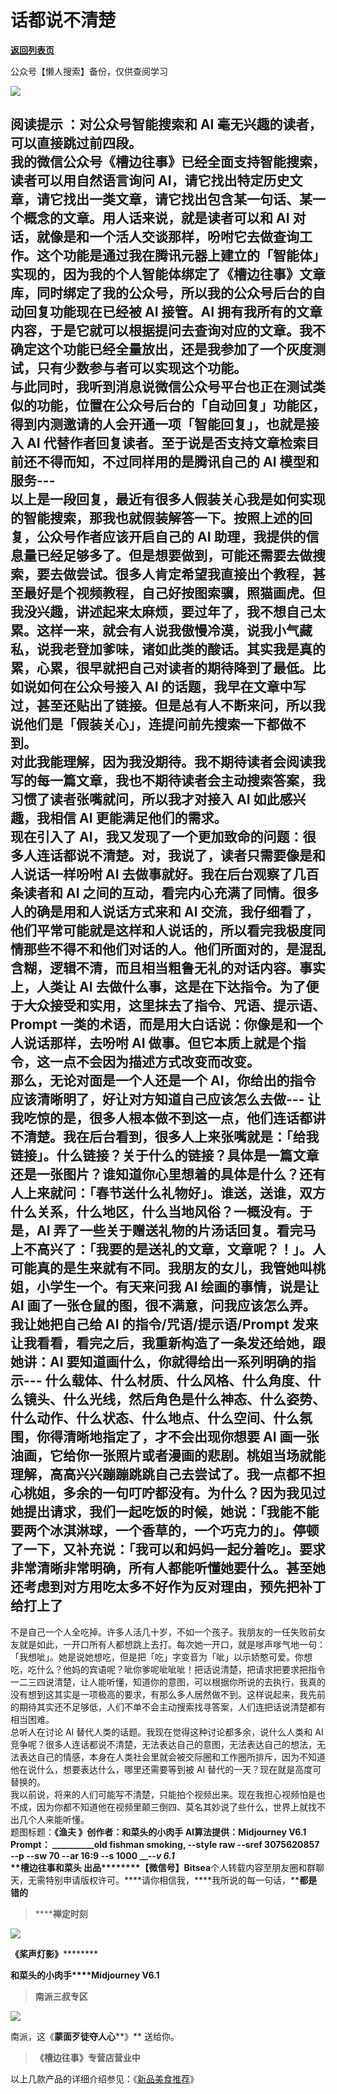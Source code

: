 # 话都说不清楚

[**返回列表页**](/gzh/槽边往事)

公众号【懒人搜索】备份，仅供查阅学习

![](https://mmbiz.qpic.cn/mmbiz_jpg/Ia6gU9JNtkpBFEJ8ANJ2YRa6ic3Hne131s9jgPJ3b6NqArEmvDbVH1L8RsXQSKUyhqdYrbd3mw71CQJ0qhRFseA/640?wx_fmt=jpeg&from;=appmsg)

**阅读提示** ：对公众号智能搜索和 AI 毫无兴趣的读者，可以直接跳过前四段。  
我的微信公众号《槽边往事》已经全面支持智能搜索，读者可以用自然语言询问
AI，请它找出特定历史文章，请它找出一类文章，请它找出包含某一句话、某一个概念的文章。用人话来说，就是读者可以和 AI
对话，就像是和一个活人交谈那样，吩咐它去做查询工作。这个功能是通过我在腾讯元器上建立的「智能体」实现的，因为我的个人智能体绑定了《槽边往事》文章库，同时绑定了我的公众号，所以我的公众号后台的自动回复功能现在已经被
AI 接管。AI
拥有我所有的文章内容，于是它就可以根据提问去查询对应的文章。我不确定这个功能已经全量放出，还是我参加了一个灰度测试，只有少数参与者可以实现这个功能。  
与此同时，我听到消息说微信公众号平台也正在测试类似的功能，位置在公众号后台的「自动回复」功能区，得到内测邀请的人会开通一项「智能回复」，也就是接入 AI
代替作者回复读者。至于说是否支持文章检索目前还不得而知，不过同样用的是腾讯自己的 AI 模型和服务---  
以上是一段回复，最近有很多人假装关心我是如何实现的智能搜索，那我也就假装解答一下。按照上述的回复，公众号作者应该开启自己的 AI
助理，我提供的信息量已经足够多了。但是想要做到，可能还需要去做搜索，要去做尝试。很多人肯定希望我直接出个教程，甚至最好是个视频教程，自己好按图索骥，照猫画虎。但我没兴趣，讲述起来太麻烦，要过年了，我不想自己太累。这样一来，就会有人说我傲慢冷漠，说我小气藏私，说我老登加爹味，诸如此类的酸话。其实我是真的累，心累，很早就把自己对读者的期待降到了最低。比如说如何在公众号接入
AI 的话题，我早在文章中写过，甚至还贴出了链接。但是总有人不断来问，所以我说他们是「假装关心」，连提问前先搜索一下都做不到。  
对此我能理解，因为我没期待。我不期待读者会阅读我写的每一篇文章，我也不期待读者会主动搜索答案，我习惯了读者张嘴就问，所以我才对接入 AI 如此感兴趣，我相信
AI 更能满足他们的需求。  
现在引入了 AI，我又发现了一个更加致命的问题：很多人连话都说不清楚。对，我说了，读者只需要像是和人说话一样吩咐 AI
去做事就好。我在后台观察了几百条读者和 AI 之间的互动，看完内心充满了同情。很多人的确是用和人说话方式来和 AI
交流，我仔细看了，他们平常可能就是这样和人说话的，所以看完我极度同情那些不得不和他们对话的人。他们所面对的，是混乱含糊，逻辑不清，而且相当粗鲁无礼的对话内容。事实上，人类让
AI 去做什么事，这是在下达指令。为了便于大众接受和实用，这里抹去了指令、咒语、提示语、Prompt
一类的术语，而是用大白话说：你像是和一个人说话那样，去吩咐 AI 做事。但它本质上就是个指令，这一点不会因为描述方式改变而改变。  
那么，无论对面是一个人还是一个 AI，你给出的指令应该清晰明了，好让对方知道自己应该怎么去做---
让我吃惊的是，很多人根本做不到这一点，他们连话都讲不清楚。我在后台看到，很多人上来张嘴就是：「给我链接」。什么链接？关于什么的链接？具体是一篇文章还是一张图片？谁知道你心里想着的具体是什么？还有人上来就问：「春节送什么礼物好」。谁送，送谁，双方什么关系，什么地区，什么当地风俗？一概没有。于是，AI
弄了一些关于赠送礼物的片汤话回复。看完马上不高兴了：「我要的是送礼的文章，文章呢？！」。人可能真的是生来就有不同。我朋友的女儿，我管她叫桃姐，小学生一个。有天来问我
AI 绘画的事情，说是让 AI 画了一张仓鼠的图，很不满意，问我应该怎么弄。我让她把自己给 AI 的指令/咒语/提示语/Prompt
发来让我看看，看完之后，我重新构造了一条发还给她，跟她讲：AI 要知道画什么，你就得给出一系列明确的指示---
什么载体、什么材质、什么风格、什么角度、什么镜头、什么光线，然后角色是什么神态、什么姿势、什么动作、什么状态、什么地点、什么空间、什么氛围，你得清晰地指定了，才不会出现你想要
AI
画一张油画，它给你一张照片或者漫画的悲剧。桃姐当场就能理解，高高兴兴蹦蹦跳跳自己去尝试了。我一点都不担心桃姐，多余的一句叮咛都没有。为什么？因为我见过她提出请求，我们一起吃饭的时候，她说：「我能不能要两个冰淇淋球，一个香草的，一个巧克力的」。停顿了一下，又补充说：「我可以和妈妈一起分着吃」。要求非常清晰非常明确，所有人都能听懂她要什么。甚至她还考虑到对方用吃太多不好作为反对理由，预先把补丁给打上了
---
不是自己一个人全吃掉。许多人活几十岁，不如一个孩子。我朋友的一任失败前女友就是如此，一开口所有人都想跳上去打。每次她一开口，就是嗲声嗲气地一句：「我想呲」。她是说她想吃，但是把「吃」字变音为「呲」以示娇憨可爱。你想吃，吃什么？他妈的宾语呢？呲你爹呢呲呲呲！把话说清楚，把请求把要求把指令一二三四说清楚，让人能听懂，知道你的意图，可以根据你所说的去执行，我真的没有想到这其实是一项极高的要求，有那么多人居然做不到。这样说起来，我先前的期待其实还不足够低，人们不单不会主动搜索找寻答案，人们连把话说清楚都有相当困难。  
总听人在讨论 AI 替代人类的话题。我现在觉得这种讨论都多余，说什么人类和 AI
竞争呢？很多人连话都说不清楚，无法表达自己的意图，无法表达自己的想法，无法表达自己的情感，本身在人类社会里就会被交际圈和工作圈所排斥，因为不知道他在说什么，想要表达什么，哪里还需要等到被
AI 替代的一天？现在就是高度可替换的。  
我以前说，将来的人们可能写不清楚，只能拍个视频出来。现在我担心视频怕是也不成，因为你都不知道他在视频里颠三倒四、莫名其妙说了些什么，世界上就找不出几个人来能听懂。  
题图标题：**《渔夫 》******创作者：**和菜头的小肉手** AI算法提供：**Midjourney V6.1** Prompt：
________________old fishman smoking, --style raw --sref 3075620857 --p --sw 70
--ar 16:9 --s 1000______ ___\--v 6.1_  
**槽边往事****和菜头
出品**********【微信号】****Bitsea******个人转载内容至朋友圈和群聊天，无需特别申请版权许可。****请你相信我，****我所说的每一句话，****都是错的**

> ******禅定时刻**

![](https://mmbiz.qpic.cn/mmbiz_jpg/Ia6gU9JNtkpBFEJ8ANJ2YRa6ic3Hne131JGiasiaiaQfnDebVibKNaiaOdAQMTlI8DRGj13srNyoQTBAPBiakJkr1VPWA/640?wx_fmt=jpeg&from;=appmsg)

******《桨声灯影**》************

**和菜头的小肉手****Midjourney V6.1**

> **南派三叔专区**

![](https://mmbiz.qpic.cn/mmbiz_jpg/Ia6gU9JNtkpBFEJ8ANJ2YRa6ic3Hne131EJpF3ldBu0tnOgIFyH2FGicxnEltKSjoNOZu9sxBgicds4lFibIeYZBZg/640?wx_fmt=jpeg&from;=appmsg)

南派，这《**蒙面歹徒夺人心****》** 送给你。

> **《槽边往事》专营店营业中**

以上几款产品的详细介绍参见：《[新品美食推荐](https://mp.weixin.qq.com/s?__biz=MjM5MjAzODU2MA==&mid=2652801681&idx=1&sn=14620ec952928e23d02fc38dcf3acdeb&scene=21#wechat_redirect)》

  

